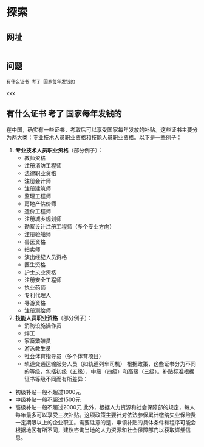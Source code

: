 # 探索

## 网址

```

```



## 问题

```
有什么证书 考了 国家每年发钱的
```



xxx

## 有什么证书 考了 国家每年发钱的

在中国，确实有一些证书，考取后可以享受国家每年发放的补贴。这些证书主要分为两大类：专业技术人员职业资格和技能人员职业资格。以下是一些例子：
1. **专业技术人员职业资格**（部分例子）：
   - 教师资格
   - 注册消防工程师
   - 法律职业资格
   - 注册会计师
   - 注册建筑师
   - 监理工程师
   - 房地产估价师
   - 造价工程师
   - 注册城乡规划师
   - 勘察设计注册工程师（多个专业方向）
   - 注册验船师
   - 兽医资格
   - 拍卖师
   - 演出经纪人员资格
   - 医生资格
   - 护士执业资格
   - 注册安全工程师
   - 执业药师
   - 专利代理人
   - 导游资格
   - 注册测绘师
2. **技能人员职业资格**（部分例子）：
   - 消防设施操作员
   - 焊工
   - 家畜繁殖员
   - 游泳救生员
   - 社会体育指导员（多个体育项目）
   - 轨道交通运输服务人员（如轨道列车司机）
根据政策，这些证书分为不同的等级，包括初级（五级）、中级（四级）和高级（三级）。补贴标准根据证书等级不同而有所差异：
- 初级补贴一般不超过1000元
- 中级补贴一般不超过1500元
- 高级补贴一般不超过2000元
此外，根据人力资源和社会保障部的规定，每人每年最多可以享受三次补贴。这项政策主要针对依法参保累计缴纳失业保险费一定期限以上的企业职工。需要注意的是，申领补贴的具体条件和程序可能会根据地区有所不同，建议咨询当地的人力资源和社会保障部门以获取详细信息。